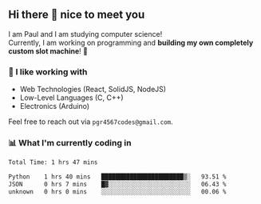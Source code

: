 ## Hi there 👋 nice to meet you

I am Paul and I am studying computer science!  
Currently, I am working on programming and **building my own completely custom slot machine**! 🎰

### 🔭 I like working with
- Web Technologies (React, SolidJS, NodeJS)
- Low-Level Languages (C, C++)
- Electronics (Arduino)

Feel free to reach out via `pgr4567codes@gmail.com`.

### 📊 What I'm currently coding in
<!--START_SECTION:waka-->

```txt
Total Time: 1 hrs 47 mins

Python    1 hrs 40 mins   ███████████████████████▒░   93.51 %
JSON      0 hrs 7 mins    █▓░░░░░░░░░░░░░░░░░░░░░░░   06.43 %
unknown   0 hrs 0 mins    ░░░░░░░░░░░░░░░░░░░░░░░░░   00.06 %
```

<!--END_SECTION:waka-->
